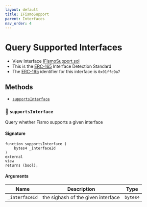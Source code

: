 ```yaml
---
layout: default
title: IFismoSupport
parent: Interfaces
nav_order: 4
---
```

# Query Supported Interfaces
* View Interface [IFismoSupport.sol](https://github.com/cliffhall/Fismo/blob/main/contracts/interfaces/IFismoSupport.sol)
* This is the [ERC-165](https://eips.ethereum.org/EIPS/eip-165) Interface Detection Standard
* The [ERC-165](https://eips.ethereum.org/EIPS/eip-165) identifier for this interface is `0x01ffc9a7`

## Methods
* [`supportsInterface`](#supportsinterface)

### 🦠 `supportsInterface`
Query whether Fismo supports a given interface

#### Signature
```solidity
function supportsInterface (
    bytes4 _interfaceId
) 
external 
view 
returns (bool);
```

#### Arguments

| Name           | Description                    | Type   |
|----------------|--------------------------------|--------|
| `_interfaceId` |the sighash of the given interface  | `bytes4` |